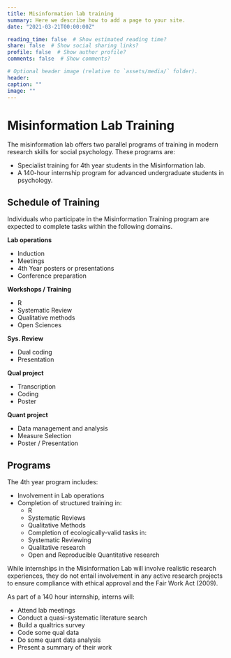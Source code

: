 ```yaml
---
title: Misinformation lab training
summary: Here we describe how to add a page to your site.
date: "2021-03-21T00:00:00Z"

reading_time: false  # Show estimated reading time?
share: false  # Show social sharing links?
profile: false  # Show author profile?
comments: false  # Show comments?

# Optional header image (relative to `assets/media/` folder).
header:
caption: ""
image: ""
---
```


# Misinformation Lab Training

The misinformation lab offers two parallel programs of training in modern research skills for social psychology. These programs are:

- Specialist training for 4th year students in the Misinformation lab.
- A 140-hour internship program for advanced undergraduate students in psychology.

## Schedule of Training
Individuals who participate in the Misinformation Training program are expected to complete tasks within the following domains.

**Lab operations**

- Induction
- Meetings
- 4th Year posters or presentations
- Conference preparation

**Workshops / Training**
- R
- Systematic Review
- Qualitative methods
- Open Sciences

**Sys. Review**
- Dual coding
- Presentation

**Qual project**
- Transcription
- Coding
- Poster

**Quant project**
- Data management and analysis
- Measure Selection
- Poster / Presentation

## Programs

The 4th year program includes:

- Involvement in Lab operations
- Completion of structured training in:
  - R
  - Systematic Reviews
  - Qualitative Methods
  - Completion of ecologically-valid tasks in:
  - Systematic Reviewing
  - Qualitative research
  - Open and Reproducible Quantitative research

While internships in the Misinformation Lab will involve realistic research experiences, they do not entail involvement in any active research projects to ensure compliance with ethical approval and the Fair Work Act (2009).

As part of a 140 hour internship, interns will:
- Attend lab meetings
- Conduct a quasi-systematic literature search
- Build a qualtrics survey
- Code some qual data
- Do some quant data analysis
- Present a summary of their work
